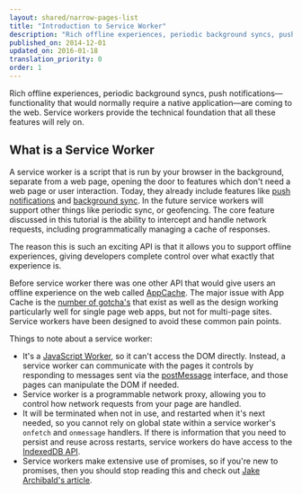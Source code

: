 ```yaml
---
layout: shared/narrow-pages-list
title: "Introduction to Service Worker"
description: "Rich offline experiences, periodic background syncs, push notifications&mdash;functionality that would normally require a native application&mdash;are coming to the web. Service workers provide the technical foundation that all these features will rely on."
published_on: 2014-12-01
updated_on: 2016-01-18
translation_priority: 0
order: 1
---
```


<p class="intro">Rich offline experiences, periodic background syncs, push
notifications&mdash; functionality that would normally require a native
application&mdash;are coming to the web. Service workers provide the technical
foundation that all these features will rely on.</p>

## What is a Service Worker

A service worker is a script that is run by your browser in the background,
separate from a web page, opening the door to features which don't need a web
page or user interaction. Today, they already include features like 
[push notifications](/web/updates/2015/03/push-notifications-on-the-open-web) 
and [background sync](/web/updates/2015/12/background-sync). In the future 
service workers will support other things like periodic sync, or geofencing. 
The core feature discussed in this tutorial is the ability to intercept and 
handle network requests, including programmatically managing a cache of 
responses.

The reason this is such an exciting API is that it allows you to support offline
experiences, giving developers complete control over what exactly that
experience is.

Before service worker there was one other API that would give users an offline
experience on the web called [AppCache](http://www.html5rocks.com/en/tutorials/appcache/beginner/). 
The major issue with App Cache is the [number of gotcha's](http://alistapart.com/article/application-cache-is-a-douchebag) 
that exist as well as the design working particularly well for single page web 
apps, but not for multi-page sites. Service workers have been designed to 
avoid these common pain points.

Things to note about a service worker:

* It's a [JavaScript Worker](http://www.html5rocks.com/en/tutorials/workers/basics/),
  so it can't access the DOM directly. Instead, a service worker can 
  communicate with the pages it controls by responding to messages sent via 
  the [postMessage](https://html.spec.whatwg.org/multipage/workers.html#dom-worker-postmessage) 
  interface, and those pages can manipulate the DOM if needed.
* Service worker is a programmable network proxy, allowing you to control how 
  network requests from your page are handled.
* It will be terminated when not in use, and restarted when it's next needed, 
  so you cannot rely on global state within a service worker's `onfetch` and 
  `onmessage` handlers. If there is information that you need to persist and 
  reuse across restarts, service workers do have access to the 
  [IndexedDB API](https://developer.mozilla.org/en-US/docs/Web/API/IndexedDB_API).
* Service workers make extensive use of promises, so if you're new to promises, 
  then you should stop reading this and check out 
  [Jake Archibald's article](/web/fundamentals/primers/promises/).
